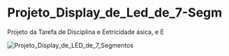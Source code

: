 # Projeto_Display_de_Led_de_7-Segm
Projeto da Tarefa de Disciplina e Eetricidade ásica, e E

![Projeto_Display_de_LED_de_7_Segmentos](https://github.com/user-attachments/assets/9eec8055-4d3a-4ee0-8d12-18627fa1eed5)
